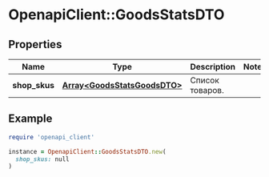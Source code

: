 # OpenapiClient::GoodsStatsDTO

## Properties

| Name | Type | Description | Notes |
| ---- | ---- | ----------- | ----- |
| **shop_skus** | [**Array&lt;GoodsStatsGoodsDTO&gt;**](GoodsStatsGoodsDTO.md) | Список товаров. |  |

## Example

```ruby
require 'openapi_client'

instance = OpenapiClient::GoodsStatsDTO.new(
  shop_skus: null
)
```

